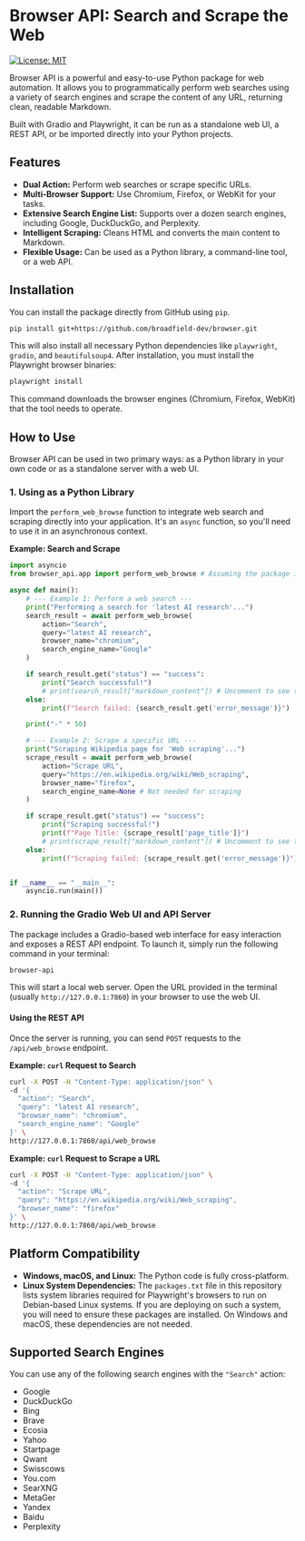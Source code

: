 # Browser API: Search and Scrape the Web

[![License: MIT](https://img.shields.io/badge/License-MIT-yellow.svg)](https://opensource.org/licenses/MIT)

Browser API is a powerful and easy-to-use Python package for web automation. It allows you to programmatically perform web searches using a variety of search engines and scrape the content of any URL, returning clean, readable Markdown.

Built with Gradio and Playwright, it can be run as a standalone web UI, a REST API, or be imported directly into your Python projects.

## Features

-   **Dual Action:** Perform web searches or scrape specific URLs.
-   **Multi-Browser Support:** Use Chromium, Firefox, or WebKit for your tasks.
-   **Extensive Search Engine List:** Supports over a dozen search engines, including Google, DuckDuckGo, and Perplexity.
-   **Intelligent Scraping:** Cleans HTML and converts the main content to Markdown.
-   **Flexible Usage:** Can be used as a Python library, a command-line tool, or a web API.

## Installation

You can install the package directly from GitHub using `pip`.

```bash
pip install git+https://github.com/broadfield-dev/browser.git
```

This will also install all necessary Python dependencies like `playwright`, `gradio`, and `beautifulsoup4`. After installation, you must install the Playwright browser binaries:

```bash
playwright install
```

This command downloads the browser engines (Chromium, Firefox, WebKit) that the tool needs to operate.

## How to Use

Browser API can be used in two primary ways: as a Python library in your own code or as a standalone server with a web UI.

### 1. Using as a Python Library

Import the `perform_web_browse` function to integrate web search and scraping directly into your application. It's an `async` function, so you'll need to use it in an asynchronous context.

**Example: Search and Scrape**

```python
import asyncio
from browser_api.app import perform_web_browse # Assuming the package is installed as browser_api

async def main():
    # --- Example 1: Perform a web search ---
    print("Performing a search for 'latest AI research'...")
    search_result = await perform_web_browse(
        action="Search",
        query="latest AI research",
        browser_name="chromium",
        search_engine_name="Google"
    )

    if search_result.get("status") == "success":
        print("Search successful!")
        # print(search_result["markdown_content"]) # Uncomment to see the full markdown
    else:
        print(f"Search failed: {search_result.get('error_message')}")

    print("-" * 50)

    # --- Example 2: Scrape a specific URL ---
    print("Scraping Wikipedia page for 'Web scraping'...")
    scrape_result = await perform_web_browse(
        action="Scrape URL",
        query="https://en.wikipedia.org/wiki/Web_scraping",
        browser_name="firefox",
        search_engine_name=None # Not needed for scraping
    )

    if scrape_result.get("status") == "success":
        print("Scraping successful!")
        print(f"Page Title: {scrape_result['page_title']}")
        # print(scrape_result["markdown_content"]) # Uncomment to see the full markdown
    else:
        print(f"Scraping failed: {scrape_result.get('error_message')}")


if __name__ == "__main__":
    asyncio.run(main())
```

### 2. Running the Gradio Web UI and API Server

The package includes a Gradio-based web interface for easy interaction and exposes a REST API endpoint. To launch it, simply run the following command in your terminal:

```bash
browser-api
```

This will start a local web server. Open the URL provided in the terminal (usually `http://127.0.0.1:7860`) in your browser to use the web UI.

#### Using the REST API

Once the server is running, you can send `POST` requests to the `/api/web_browse` endpoint.

**Example: `curl` Request to Search**

```bash
curl -X POST -H "Content-Type: application/json" \
-d '{
  "action": "Search",
  "query": "latest AI research",
  "browser_name": "chromium",
  "search_engine_name": "Google"
}' \
http://127.0.0.1:7860/api/web_browse
```

**Example: `curl` Request to Scrape a URL**

```bash
curl -X POST -H "Content-Type: application/json" \
-d '{
  "action": "Scrape URL",
  "query": "https://en.wikipedia.org/wiki/Web_scraping",
  "browser_name": "firefox"
}' \
http://127.0.0.1:7860/api/web_browse
```

## Platform Compatibility

-   **Windows, macOS, and Linux:** The Python code is fully cross-platform.
-   **Linux System Dependencies:** The `packages.txt` file in this repository lists system libraries required for Playwright's browsers to run on Debian-based Linux systems. If you are deploying on such a system, you will need to ensure these packages are installed. On Windows and macOS, these dependencies are not needed.

## Supported Search Engines

You can use any of the following search engines with the `"Search"` action:

-   Google
-   DuckDuckGo
-   Bing
-   Brave
-   Ecosia
-   Yahoo
-   Startpage
-   Qwant
-   Swisscows
-   You.com
-   SearXNG
-   MetaGer
-   Yandex
-   Baidu
-   Perplexity
